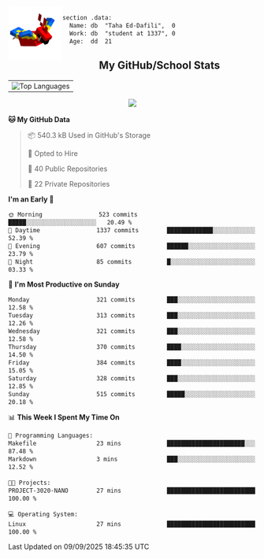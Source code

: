 <img src="parrot_fly_flipped.gif" align="left" height="110">


```assembly
section .data:
  Name: db  "Taha Ed-Dafili",  0
  Work: db  "student at 1337", 0
  Age:  dd  21
```


<div align="center">
  <h2>My GitHub/School Stats</h2>
</div>
<table align="center">
  <tr>
    <td align="center"><img width="450" src="https://github-readme-stats.vercel.app/api/top-langs/?username=0rayn&layout=compact&theme=github_dark&hide=html,makefile,css&exclude_repo=Yona2.0,Nand2Tetris&hide_border=true&langs_count=6" alt="Top Languages" /></td>
<!--     <td align="center"><img src="https://github-readme-streak-stats.herokuapp.com?user=0rayn&theme=github-dark-blue&hide_border=true&border_radius=5" alt="GitHub Streak" /></td>
  </tr> -->
</table>
 <p align="center">
  <a href="https://github.com/0rayn">
    <img src="https://komarev.com/ghpvc/?username=0rayn&color=blue&style=flat)" />
  </a>
</p>

<!--START_SECTION:waka-->
**🐱 My GitHub Data** 

> 📦 540.3 kB Used in GitHub's Storage 
 > 
> 💼 Opted to Hire
 > 
> 📜 40 Public Repositories 
 > 
> 🔑 22 Private Repositories 
 > 
**I'm an Early 🐤** 

```text
🌞 Morning                523 commits         █████░░░░░░░░░░░░░░░░░░░░   20.49 % 
🌆 Daytime                1337 commits        █████████████░░░░░░░░░░░░   52.39 % 
🌃 Evening                607 commits         ██████░░░░░░░░░░░░░░░░░░░   23.79 % 
🌙 Night                  85 commits          █░░░░░░░░░░░░░░░░░░░░░░░░   03.33 % 
```
📅 **I'm Most Productive on Sunday** 

```text
Monday                   321 commits         ███░░░░░░░░░░░░░░░░░░░░░░   12.58 % 
Tuesday                  313 commits         ███░░░░░░░░░░░░░░░░░░░░░░   12.26 % 
Wednesday                321 commits         ███░░░░░░░░░░░░░░░░░░░░░░   12.58 % 
Thursday                 370 commits         ████░░░░░░░░░░░░░░░░░░░░░   14.50 % 
Friday                   384 commits         ████░░░░░░░░░░░░░░░░░░░░░   15.05 % 
Saturday                 328 commits         ███░░░░░░░░░░░░░░░░░░░░░░   12.85 % 
Sunday                   515 commits         █████░░░░░░░░░░░░░░░░░░░░   20.18 % 
```


📊 **This Week I Spent My Time On** 

```text
💬 Programming Languages: 
Makefile                 23 mins             ██████████████████████░░░   87.48 % 
Markdown                 3 mins              ███░░░░░░░░░░░░░░░░░░░░░░   12.52 % 

🐱‍💻 Projects: 
PROJECT-3020-NANO        27 mins             █████████████████████████   100.00 % 

💻 Operating System: 
Linux                    27 mins             █████████████████████████   100.00 % 
```


 Last Updated on 09/09/2025 18:45:35 UTC
<!--END_SECTION:waka-->
